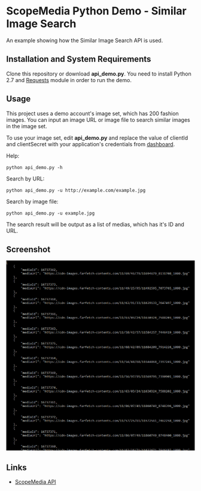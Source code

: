 ScopeMedia Python Demo - Similar Image Search
=====
An example showing how the Similar Image Search API is used.

Installation and System Requirements
-----
Clone this repository or download **api_demo.py**. You need to install Python 2.7 and [Requests](http://docs.python-requests.org/) module in order to run the demo.

Usage
-----
This project uses a demo account's image set, which has 200 fashion images. You can input an image URL or image file to search similar images in the image set.

To use your image set, edit **api_demo.py** and replace the value of clientId and clientSecret with your application's credentials from [dashboard](https://api.scopemedia.com/#/dashboard/products/ScopeCheck/feature).

Help:
```
python api_demo.py -h
```

Search by URL:
```
python api_demo.py -u http://example.com/example.jpg
```

Search by image file:
```
python api_demo.py -u example.jpg
```

The search result will be output as a list of medias, which has it's ID and URL.

Screenshot
-----
![screenshot](screenshot.png)

Links
-----
* [ScopeMedia API](https://developer.scopemedia.com/documentation/)
